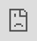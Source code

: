 ```yaml
---
title: "What Does It Mean When a Turkey Crosses Your Path?"
description: ""
date: 2022-12-25
categories: 
tags: 
thumbnail: https://tse1.mm.bing.net/th?q=What%20Does%20It%20Mean%20When%20A%20Turkey%20Crosses%20Your%20Path%3F&w=800&h=500&c=1&rs=1
author: "Osgood"
showToc: true
TocOpen: true
draft: false
hidemeta: false
comments: false
disableHLJS: true # to disable highlightjs
disableShare: false
disableHLJS: false
hideSummary: false
searchHidden: true
ShowReadingTime: true
ShowBreadCrumbs: true
ShowPostNavLinks: true
ShowWordCount: true
ShowRssButtonInSectionTermList: true
UseHugoToc: false
ShowShareButtons: true
---
```


<center>
	<img src="https://tse1.mm.bing.net/th?q=What%20Does%20It%20Mean%20When%20A%20Turkey%20Crosses%20Your%20Path%3F&w=800&h=500&c=1&rs=1" alt="What Does It Mean When A Turkey Crosses Your Path?" width="800" height="500" style="display: block; width: 100%; height: auto">
</center>

<p>Have you ever seen a turkey cross your path and wondered what it might mean? This is a common question many people have asked, but few actually have the answers. It's often believed that a turkey crossing your path is an omen of good luck, but the truth is that there are a lot of different interpretations of this event. In this article, we will explore the different meanings of a turkey crossing your path, as well as the potential implications of this event.</p>

<h2>What Does it Mean in General?</h2>

<p>In general, it is believed that when a turkey crosses your path it is a symbol of good luck. This is based in part on the belief that turkeys are wise birds and they often have a deep understanding of the world around them. The idea is that when a turkey crosses your path, it is an indication of good luck, as the bird may be trying to tell you something important.</p>

<h2>What Does it Mean in Different Cultures?</h2>

<p>The meaning of a turkey crossing your path can vary across different cultures. In some cultures, it is believed that when a turkey crosses your path it is an omen of prosperity. Others believe that it is a sign of good luck, while still others believe that it is a sign of good health. The interpretation of this event can also differ based on the context in which it occurs.</p>

<h2>What Does it Mean in a Spiritual Sense?</h2>

<p>In a spiritual sense, it is believed that when a turkey crosses your path it is a sign of new beginnings. Turkeys are known for their ability to survive in harsh conditions and their ability to adapt to changing circumstances. This is seen as a sign that you should embrace change and be open to new opportunities. The turkey is also seen as a symbol of strength and courage, so when it crosses your path it can be a sign that you should have the courage to take risks and face new challenges.</p>

<h2>What Does it Mean in the Natural World?</h2>

<p>In the natural world, turkeys are often seen as a symbol of abundance. This is because they are able to find food in even the most challenging of environments. When a turkey crosses your path, it can be seen as a reminder to be mindful of the abundance that exists in the world and to always be grateful for what we have.</p>

<h2>What Does it Mean in a Scientific Sense?</h2>

<p>In a scientific sense, it is believed that when a turkey crosses your path it can indicate a shift in the environment. Turkeys are sensitive to changes in the environment and are often seen as indicators of impending weather patterns. If a turkey crosses your path, it could be an indication that the weather is about to change or that a new season is about to begin.</p>

<h2>What Are the Implications of a Turkey Crossing Your Path?</h2>

<p>The implications of a turkey crossing your path can vary depending on the interpretation, but in general it can be seen as a sign of good luck and new beginnings. It can also be a reminder to be mindful of the abundance that exists in the world and to be open to new opportunities and experiences. Additionally, it can be seen as an indicator of an impending shift in the environment, so it can be a reminder to be prepared for any changes that may come.</p>

<h2>Frequently Asked Questions</h2>

<h3>What does it mean when a turkey crosses your path?</h3>

<p>In general, it is believed that when a turkey crosses your path it is a symbol of good luck. Different cultures have different interpretations of this event, but it is often seen as a sign of prosperity, good luck, good health, new beginnings, and an indicator of impending changes in the environment.</p>

<h3>What should I do when a turkey crosses my path?</h3>

<p>When a turkey crosses your path, it is seen as a symbol of good luck and new beginnings. It can also be a reminder to be mindful of the abundance that exists in the world and to be open to new opportunities and experiences. Additionally, it can be seen as an indicator of an impending shift in the environment, so it can be a reminder to be prepared for any changes that may come.</p>

<h3>What does it mean when a turkey gobbles?</h3>

<p>When a turkey gobbles, it is usually a sign of excitement or pleasure. It can also be a sign of warning or aggression, depending on the context. Turkeys will often gobble when they are feeling threatened or when they are trying to attract a mate.</p>

<h3>What does it mean when a turkey struts?</h3>

<p>When a turkey struts, it is usually a sign of dominance and territoriality. It is a way for the turkey to show its dominance over other turkeys in its territory. The turkey will often make loud noises while strutting to further assert its dominance.</p>

<h3>Why do turkeys cross the road?</h3>

<p>Turkeys often cross the road in search of food or to reach a new territory. They will also cross the road if they feel threatened or if they are trying to escape from a predator. Turkeys will also cross the road in order to reach a new nesting site.</p>

<h3>Do turkeys have good vision?</h3>

<p>Yes, turkeys have excellent vision and can see in color. They have excellent peripheral vision, which allows them to detect predators from a distance. Turkeys also have excellent night vision, which allows them to forage for food at night.</p>

<h3>What is the average lifespan of a turkey?</h3>

<p>The average lifespan of a wild turkey is three years, although some can live up to five years. Domestic turkeys have a shorter lifespan, usually living between one and two years.</p>

<h3>What is the difference between a wild turkey and a domestic turkey?</h3>

<p>Wild turkeys are larger and more colorful than domestic turkeys. Wild turkeys are also more intelligent and can fly long distances. Domestic turkeys, on the other hand, are bred to be larger and have less feathers than wild turkeys. They are also unable to fly and cannot survive in the wild.</p>

<h3>What is the average weight of a wild turkey?</h3>

<p>The average weight of a wild turkey is between four and seven pounds. Female turkeys are usually smaller than males and can weigh between two and four pounds.</p>

<h3>Are turkeys intelligent?</h3>

<p>Yes, turkeys are intelligent birds and are capable of forming social hierarchies and developing problem-solving skills. They are also capable of remembering and recognizing individual faces, which is why they can be trained to recognize their owners.</p>

<h3>What is the loudest noise a turkey can make?</h3>

<p>The loudest noise a turkey can make is a gobble, which can be heard up to a mile away. Turkeys also make other noises such as clucks, purrs, and yelps.</p>

<h3>Do turkeys migrate?</h3>

<p>Yes, some species of turkeys will migrate in the winter to warmer climates. Turkeys will also migrate in search of new food sources or to establish new territories.</p>

<h3>Do turkeys have predators?</h3>

<p>Yes, turkeys have many natural predators including coyotes, foxes, bobcats, hawks, and owls. Humans are also a major predator of turkeys, as they are often hunted for sport or for food.</p>

<h3>Are turkeys endangered?</h3>

<p>No, turkeys are not endangered, but some subspecies are considered vulnerable. Turkeys are subject to hunting pressure and habitat destruction, which can lead to population declines.</p>

<h3>Are turkeys social animals?</h3>

<p>Yes, turkeys are social animals and form flocks of up to 100 birds. These flocks will often stay together for protection and foraging purposes.</p>

<h3>Are turkeys omnivores?</h3>

<p>Yes, turkeys are omnivores and will eat a variety of plants and animals. They feed on acorns, nuts, berries, insects, small mammals, and even small reptiles.</p>

<h3>Do turkeys mate for life?</h3>

<p>No, turkeys do not mate for life. Each year, male turkeys will compete for mates in an elaborate courtship ritual.</p>

<h3>Do turkeys lay eggs?</h3>

<p>Yes, female turkeys will lay eggs in the spring and summer months. The eggs will hatch in approximately 28 days and the young turkeys will leave the nest within two or three days of hatching.</

<div style="position: relative; padding-bottom: 56.25%; overflow: hidden"><iframe src="https://www.youtube.com/embed/tRUsa8Bgm_s" frameborder="0" allow="accelerometer; autoplay; clipboard-write; encrypted-media; gyroscope; picture-in-picture; web-share" allowfullscreen style="position: absolute; top: 0; left: 0; width: 100%; height: 100%;"></iframe>
</div>